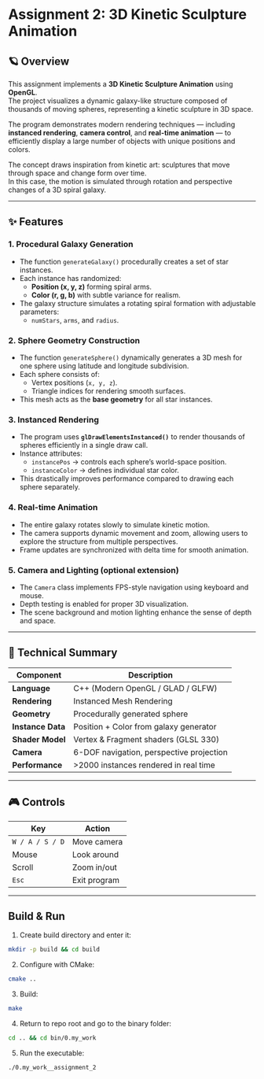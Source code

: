 # Assignment 2: 3D Kinetic Sculpture Animation

## 🪐 Overview
This assignment implements a **3D Kinetic Sculpture Animation** using **OpenGL**.  
The project visualizes a dynamic galaxy-like structure composed of thousands of moving spheres, representing a kinetic sculpture in 3D space.  

The program demonstrates modern rendering techniques — including **instanced rendering**, **camera control**, and **real-time animation** — to efficiently display a large number of objects with unique positions and colors.  

The concept draws inspiration from kinetic art: sculptures that move through space and change form over time.  
In this case, the motion is simulated through rotation and perspective changes of a 3D spiral galaxy.

---

## ✨ Features

### 1. Procedural Galaxy Generation
- The function `generateGalaxy()` procedurally creates a set of star instances.
- Each instance has randomized:
  - **Position (x, y, z)** forming spiral arms.
  - **Color (r, g, b)** with subtle variance for realism.
- The galaxy structure simulates a rotating spiral formation with adjustable parameters:
  - `numStars`, `arms`, and `radius`.

### 2. Sphere Geometry Construction
- The function `generateSphere()` dynamically generates a 3D mesh for one sphere using latitude and longitude subdivision.
- Each sphere consists of:
  - Vertex positions (`x, y, z`).
  - Triangle indices for rendering smooth surfaces.
- This mesh acts as the **base geometry** for all star instances.

### 3. Instanced Rendering
- The program uses **`glDrawElementsInstanced()`** to render thousands of spheres efficiently in a single draw call.
- Instance attributes:
  - `instancePos` → controls each sphere’s world-space position.
  - `instanceColor` → defines individual star color.
- This drastically improves performance compared to drawing each sphere separately.

### 4. Real-time Animation
- The entire galaxy rotates slowly to simulate kinetic motion.
- The camera supports dynamic movement and zoom, allowing users to explore the structure from multiple perspectives.
- Frame updates are synchronized with delta time for smooth animation.

### 5. Camera and Lighting (optional extension)
- The `Camera` class implements FPS-style navigation using keyboard and mouse.
- Depth testing is enabled for proper 3D visualization.
- The scene background and motion lighting enhance the sense of depth and space.

---

## 🧩 Technical Summary

| Component | Description |
|------------|--------------|
| **Language** | C++ (Modern OpenGL / GLAD / GLFW) |
| **Rendering** | Instanced Mesh Rendering |
| **Geometry** | Procedurally generated sphere |
| **Instance Data** | Position + Color from galaxy generator |
| **Shader Model** | Vertex & Fragment shaders (GLSL 330) |
| **Camera** | 6-DOF navigation, perspective projection |
| **Performance** | >2000 instances rendered in real time |

---

## 🎮 Controls

| Key | Action |
|-----|---------|
| `W / A / S / D` | Move camera |
| Mouse | Look around |
| Scroll | Zoom in/out |
| `Esc` | Exit program |

---
## Build & Run

1. Create build directory and enter it:
```bash
mkdir -p build && cd build
```

2. Configure with CMake:
```bash
cmake ..
```

3. Build:
```bash
make
```

4. Return to repo root and go to the binary folder:
```bash
cd .. && cd bin/0.my_work
```

5. Run the executable:
```bash
./0.my_work__assignment_2
```